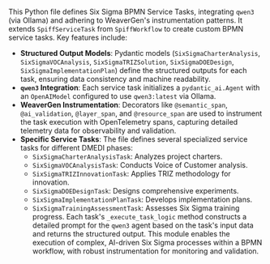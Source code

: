 This Python file defines Six Sigma BPMN Service Tasks, integrating `qwen3` (via Ollama) and adhering to WeaverGen's instrumentation patterns.
It extends `SpiffServiceTask` from `SpiffWorkflow` to create custom BPMN service tasks.
Key features include:
- **Structured Output Models**: Pydantic models (`SixSigmaCharterAnalysis`, `SixSigmaVOCAnalysis`, `SixSigmaTRIZSolution`, `SixSigmaDOEDesign`, `SixSigmaImplementationPlan`) define the structured outputs for each task, ensuring data consistency and machine readability.
- **`qwen3` Integration**: Each service task initializes a `pydantic_ai.Agent` with an `OpenAIModel` configured to use `qwen3:latest` via Ollama.
- **WeaverGen Instrumentation**: Decorators like `@semantic_span`, `@ai_validation`, `@layer_span`, and `@resource_span` are used to instrument the task execution with OpenTelemetry spans, capturing detailed telemetry data for observability and validation.
- **Specific Service Tasks**: The file defines several specialized service tasks for different DMEDI phases:
  - `SixSigmaCharterAnalysisTask`: Analyzes project charters.
  - `SixSigmaVOCAnalysisTask`: Conducts Voice of Customer analysis.
  - `SixSigmaTRIZInnovationTask`: Applies TRIZ methodology for innovation.
  - `SixSigmaDOEDesignTask`: Designs comprehensive experiments.
  - `SixSigmaImplementationPlanTask`: Develops implementation plans.
  - `SixSigmaTrainingAssessmentTask`: Assesses Six Sigma training progress.
Each task's `_execute_task_logic` method constructs a detailed prompt for the `qwen3` agent based on the task's input data and returns the structured output.
This module enables the execution of complex, AI-driven Six Sigma processes within a BPMN workflow, with robust instrumentation for monitoring and validation.